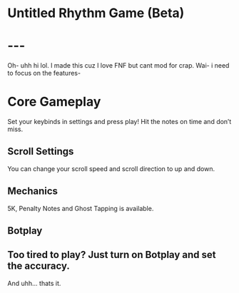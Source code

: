 # Untitled Rhythm Game (Beta)

# ---

Oh- uhh hi lol. I made this cuz I love FNF but cant mod for crap. Wai- i need to focus on the features-

# Core Gameplay

Set your keybinds in settings and press play\! Hit the notes on time and don’t miss.

## Scroll Settings

You can change your scroll speed and scroll direction to up and down.

## Mechanics

5K, Penalty Notes and Ghost Tapping is available.

## Botplay

Too tired to play? Just turn on Botplay and set the accuracy.  
---

And uhh… thats it.